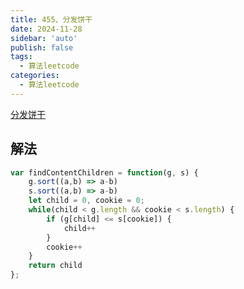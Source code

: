 ```yaml
---
title: 455、分发饼干
date: 2024-11-28
sidebar: 'auto'
publish: false
tags: 
  - 算法leetcode
categories:
  - 算法leetcode
---
```

[分发饼干](https://leetcode.cn/problems/assign-cookies/description/)

## 解法
```js
var findContentChildren = function(g, s) {
    g.sort((a,b) => a-b)
    s.sort((a,b) => a-b)
    let child = 0, cookie = 0;
    while(child < g.length && cookie < s.length) {
        if (g[child] <= s[cookie]) {
            child++
        }
        cookie++
    }
    return child
};
```
